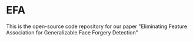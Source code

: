# EFA
This is the open-source code repository for our paper "Eliminating Feature Association for Generalizable Face Forgery Detection"
